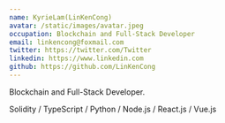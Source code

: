 ```yaml
---
name: KyrieLam(LinKenCong)
avatar: /static/images/avatar.jpeg
occupation: Blockchain and Full-Stack Developer
email: linkencong@foxmail.com
twitter: https://twitter.com/Twitter
linkedin: https://www.linkedin.com
github: https://github.com/LinKenCong
---
```


Blockchain and Full-Stack Developer.

Solidity / TypeScript / Python / Node.js / React.js / Vue.js
